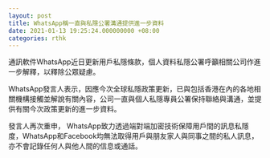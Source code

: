 ```yaml
---
layout: post
title: WhatsApp稱一直與私隱公署溝通提供進一步資料
date: 2021-01-13 19:25:24.000000000 +08:00
categories: rthk
---
```


通訊軟件WhatsApp近日更新用戶私隱條款，個人資料私隱公署呼籲相關公司作進一步解釋，以釋除公眾疑慮。

WhatsApp發言人表示，因應今次全球私隱政策更新，已與包括香港在內的各地相關機構接觸並解說有關內容，公司一直與個人私隱專員公署保持聯絡與溝通，並提供有關今次政策更新的進一步資料。

發言人再次重申， WhatsApp致力透過端對端加密技術保障用戶間的訊息私隱度，WhatsApp和Facebook均無法取得用戶與朋友家人與同事之間的私人訊息，亦不會記錄任何人與他人間的信息或通話。
